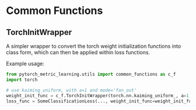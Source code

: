 # Common Functions

## TorchInitWrapper
A simpler wrapper to convert the torch weight initialization functions into class form, which can then be applied within loss functions. 

Example usage:
```python
from pytorch_metric_learning.utils import common_functions as c_f
import torch

# use kaiming_uniform, with a=1 and mode='fan_out'
weight_init_func = c_f.TorchInitWrapper(torch.nn.kaiming_uniform_, a=1, mode='fan_out')
loss_func = SomeClassificationLoss(..., weight_init_func=weight_init_func)
```